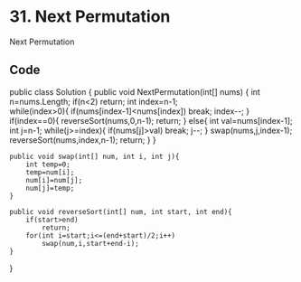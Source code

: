 # 31. Next Permutation
Next Permutation

## Code
public class Solution {
    public void NextPermutation(int[] nums) {
        int n=nums.Length;
        if(n<2)
            return;
        int index=n-1;        
        while(index>0){
            if(nums[index-1]<nums[index])
                break;
            index--;
        }
        if(index==0){
            reverseSort(nums,0,n-1);
            return;
        }
        else{
            int val=nums[index-1];
            int j=n-1;
            while(j>=index){
                if(nums[j]>val)
                    break;
                j--;
            }
            swap(nums,j,index-1);
            reverseSort(nums,index,n-1);
            return;
        }
    }
    
    public void swap(int[] num, int i, int j){
        int temp=0;
        temp=num[i];
        num[i]=num[j];
        num[j]=temp;
    }

    public void reverseSort(int[] num, int start, int end){   
        if(start>end)
            return;
        for(int i=start;i<=(end+start)/2;i++)
            swap(num,i,start+end-i);
    }
}